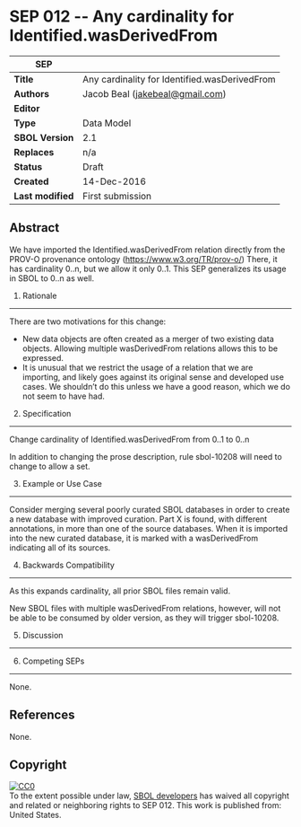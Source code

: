 SEP 012 -- Any cardinality for Identified.wasDerivedFrom
===================================

SEP                     | <leave empty>
----------------------|--------------
**Title**                | Any cardinality for Identified.wasDerivedFrom
**Authors**           | Jacob Beal (jakebeal@gmail.com)
**Editor**            | <leave empty>
**Type**               | Data Model
**SBOL Version** | 2.1
**Replaces**        | n/a 
**Status**             | Draft
**Created**          | 14-Dec-2016
**Last modified**  | First submission

Abstract
-----------

We have imported the Identified.wasDerivedFrom relation directly from the PROV-O provenance ontology (https://www.w3.org/TR/prov-o/)
There, it has cardinality 0..n, but we allow it only 0..1.
This SEP generalizes its usage in SBOL to 0..n as well.

1. Rationale <a name="rationale"></a>
----------------

There are two motivations for this change:

* New data objects are often created as a merger of two existing data objects. Allowing multiple wasDerivedFrom relations allows this to be expressed.
* It is unusual that we restrict the usage of a relation that we are importing, and likely goes against its original sense and developed use cases.  We shouldn’t do this unless we have a good reason, which we do not seem to have had.

2. Specification <a name="specification"></a>
----------------------------------------------

Change cardinality of Identified.wasDerivedFrom from 0..1 to 0..n

In addition to changing the prose description, rule sbol-10208 will need to change to allow a set.

3. Example or Use Case <a name='example'></a>
-------------------------------

Consider merging several poorly curated SBOL databases in order to create a new database with improved curation.
Part X is found, with different annotations, in more than one of the source databases.
When it is imported into the new curated database, it is marked with a wasDerivedFrom indicating all of its sources.

4. Backwards Compatibility <a name='compatibility'></a>
-----------------

As this expands cardinality, all prior SBOL files remain valid.

New SBOL files with multiple wasDerivedFrom relations, however, will not be able to be consumed by older version, as they will trigger sbol-10208.

5. Discussion <a name='discussion'></a>
-----------------


6. Competing SEPs <a name='competing_seps'></a>
-----------------

None.

References <a name='references'></a>
----------------

None.

Copyright <a name='copyright'></a>
-------------
<p xmlns:dct="http://purl.org/dc/terms/" xmlns:vcard="http://www.w3.org/2001/vcard-rdf/3.0#">
  <a rel="license"
     href="http://creativecommons.org/publicdomain/zero/1.0/">
    <img src="http://i.creativecommons.org/p/zero/1.0/88x31.png" style="border-style: none;" alt="CC0" />
  </a>
  <br />
  To the extent possible under law,
  <a rel="dct:publisher"
     href="sbolstandard.org">
    <span property="dct:title">SBOL developers</span></a>
  has waived all copyright and related or neighboring rights to
  <span property="dct:title">SEP 012</span>.
This work is published from:
<span property="vcard:Country" datatype="dct:ISO3166"
      content="US" about="sbolstandard.org">
  United States</span>.
</p>
